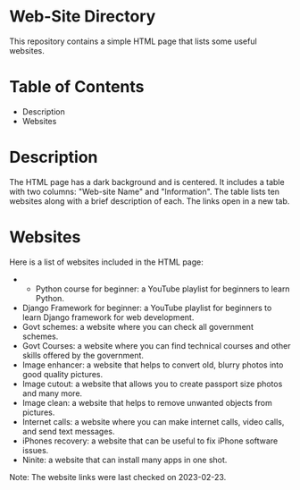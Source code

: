 # Web-Site Directory
This repository contains a simple HTML page that lists some useful websites.

# Table of Contents
- Description
- Websites

# Description
The HTML page has a dark background and is centered. It includes a table with two columns: "Web-site Name" and "Information". The table lists ten websites along with a brief description of each. The links open in a new tab.

# Websites
Here is a list of websites included in the HTML page:

- * Python course for beginner: a YouTube playlist for beginners to learn Python.
- Django Framework for beginner: a YouTube playlist for beginners to learn Django framework for web development.
- Govt schemes: a website where you can check all government schemes.
- Govt Courses: a website where you can find technical courses and other skills offered by the government.
- Image enhancer: a website that helps to convert old, blurry photos into good quality pictures.
- Image cutout: a website that allows you to create passport size photos and many more.
- Image clean: a website that helps to remove unwanted objects from pictures.
- Internet calls: a website where you can make internet calls, video calls, and send text messages.
- iPhones recovery: a website that can be useful to fix iPhone software issues.
- Ninite: a website that can install many apps in one shot.

Note: The website links were last checked on 2023-02-23.
